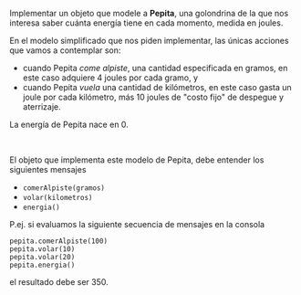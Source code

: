 Implementar un objeto que modele a **Pepita**, una golondrina de la que nos interesa saber cuánta energía tiene en cada momento, medida en joules.

En el modelo simplificado que nos piden implementar, las únicas acciones que vamos a contemplar son:

- cuando Pepita _come alpiste_, una cantidad especificada en gramos, en este caso adquiere 4 joules por cada gramo, y
- cuando Pepita _vuela_ una cantidad de kilómetros, en este caso gasta un joule por cada kilómetro, más 10 joules de "costo fijo" de despegue y aterrizaje.

La energía de Pepita nace en 0.

<br>

El objeto que implementa este modelo de Pepita, debe entender los siguientes mensajes

- `comerAlpiste(gramos)`
- `volar(kilometros)`
- `energia()`

P.ej. si evaluamos la siguiente secuencia de mensajes en la consola

```wollok
pepita.comerAlpiste(100) 
pepita.volar(10) 
pepita.volar(20) 
pepita.energia() 
```

el resultado debe ser 350.
